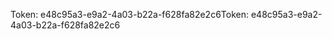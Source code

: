 <span data-ttu-id="3e280-101">Token: e48c95a3-e9a2-4a03-b22a-f628fa82e2c6</span><span class="sxs-lookup"><span data-stu-id="3e280-101">Token: e48c95a3-e9a2-4a03-b22a-f628fa82e2c6</span></span>